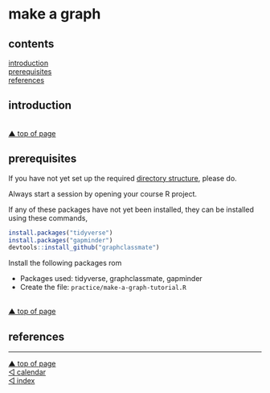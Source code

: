 make a graph
================

## contents

[introduction](#introduction)  
[prerequisites](#prerequisites)  
[references](#references)

## introduction

<br> <a href="#top">▲ top of page</a>

## prerequisites

If you have not yet set up the required [directory
structure](cm101_data-lab.md#file-management), please do.

Always start a session by opening your course R project.

If any of these packages have not yet been installed, they can be
installed using these commands,

``` r
install.packages("tidyverse")
install.packages("gapminder")
devtools::install_github("graphclassmate")
```

Install the following packages rom

  - Packages used: tidyverse, graphclassmate, gapminder  
  - Create the file: `practice/make-a-graph-tutorial.R`

<br> <a href="#top">▲ top of page</a>

## references

<div id="refs">

</div>

***
<a href="#top">&#9650; top of page</a>    
[&#9665; calendar](../README.md#calendar)    
[&#9665; index](../README.md#index)

